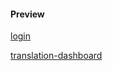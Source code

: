 #### Preview

[login](https://codepen.io/petelko/pen/zYGQXgx)

[translation-dashboard](https://codepen.io/petelko/pen/QWbXWBd)

